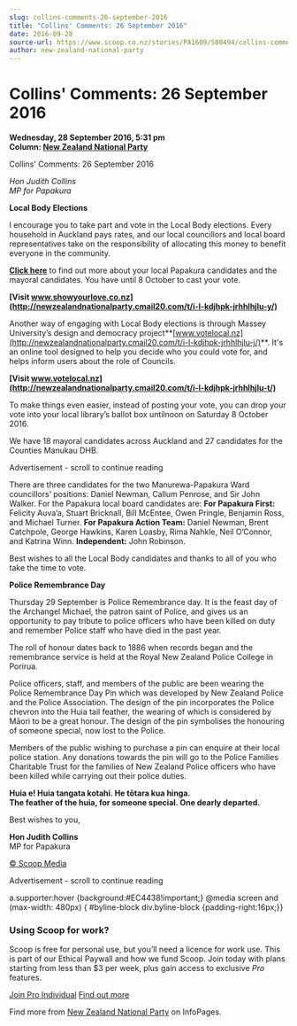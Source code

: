 ```yaml
---
slug: collins-comments-26-september-2016
title: "Collins' Comments: 26 September 2016"
date: 2016-09-28
source-url: https://www.scoop.co.nz/stories/PA1609/S00494/collins-comments-26-september-2016.htm
author: new-zealand-national-party
---
```

Collins' Comments: 26 September 2016
====================================

**Wednesday, 28 September 2016, 5:31 pm**  
**Column: [New Zealand National Party](https://info.scoop.co.nz/New_Zealand_National_Party)**

Collins' Comments: 26 September 2016

_Hon Judith Collins  
MP for Papakura_

**Local Body Elections**

I encourage you to take part and vote in the Local Body elections. Every household in Auckland pays rates, and our local councillors and local board representatives take on the responsibility of allocating this money to benefit everyone in the community.

**[Click here](http://newzealandnationalparty.cmail20.com/t/i-l-kdjhpk-jrhhlhjlu-r/)** to find out more about your local Papakura candidates and the mayoral candidates. You have until 8 October to cast your vote.

**[Visit www.showyourlove.co.nz](http://newzealandnationalparty.cmail20.com/t/i-l-kdjhpk-jrhhlhjlu-y/)**

Another way of engaging with Local Body elections is through Massey University’s design and democracy project**[www.votelocal.nz](http://newzealandnationalparty.cmail20.com/t/i-l-kdjhpk-jrhhlhjlu-j/)**. It's an online tool designed to help you decide who you could vote for, and helps inform users about the role of Councils.

**[Visit www.votelocal.nz](http://newzealandnationalparty.cmail20.com/t/i-l-kdjhpk-jrhhlhjlu-t/)**

To make things even easier, instead of posting your vote, you can drop your vote into your local library’s ballot box untilnoon on Saturday 8 October 2016.

We have 18 mayoral candidates across Auckland and 27 candidates for the Counties Manukau DHB.

Advertisement - scroll to continue reading





There are three candidates for the two Manurewa-Papakura Ward councillors’ positions: Daniel Newman, Callum Penrose, and Sir John Walker. For the Papakura local board candidates are: **For Papakura First:** Felicity Auva’a, Stuart Bricknall, Bill McEntee, Owen Pringle, Benjamin Ross, and Michael Turner. **For Papakura Action Team:** Daniel Newman, Brent Catchpole, George Hawkins, Karen Loasby, Rima Nahkle, Neil O’Connor, and Katrina Winn. **Independent:** John Robinson.

Best wishes to all the Local Body candidates and thanks to all of you who take the time to vote.

**Police Remembrance Day**

Thursday 29 September is Police Remembrance day. It is the feast day of the Archangel Michael, the patron saint of Police, and gives us an opportunity to pay tribute to police officers who have been killed on duty and remember Police staff who have died in the past year.

The roll of honour dates back to 1886 when records began and the remembrance service is held at the Royal New Zealand Police College in Porirua.

Police officers, staff, and members of the public are been wearing the Police Remembrance Day Pin which was developed by New Zealand Police and the Police Association. The design of the pin incorporates the Police chevron into the Huia tail feather, the wearing of which is considered by Māori to be a great honour. The design of the pin symbolises the honouring of someone special, now lost to the Police.

Members of the public wishing to purchase a pin can enquire at their local police station. Any donations towards the pin will go to the Police Families Charitable Trust for the families of New Zealand Police officers who have been killed while carrying out their police duties.

**Huia e! Huia tangata kotahi. He tōtara kua hinga.  
The feather of the huia, for someone special. One dearly departed.**

Best wishes to you,

**Hon Judith Collins**  
MP for Papakura

  

[© Scoop Media](http://www.scoop.co.nz/about/terms.html)  

Advertisement - scroll to continue reading



a.supporter:hover {background:#EC4438!important;} @media screen and (max-width: 480px) { #byline-block div.byline-block {padding-right:16px;}}

### Using Scoop for work?

Scoop is free for personal use, but you’ll need a licence for work use. This is part of our Ethical Paywall and how we fund Scoop. Join today with plans starting from less than $3 per week, plus gain access to exclusive _Pro_ features.  
  
[Join Pro Individual](https://pro.scoop.co.nz/Individual/?from=ProIn24) [Find out more](https://pro.scoop.co.nz/using-scoop-for-work/?from=ProIn24)

Find more from [New Zealand National Party](https://info.scoop.co.nz/New_Zealand_National_Party) on InfoPages.